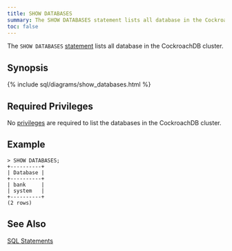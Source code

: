 ```yaml
---
title: SHOW DATABASES
summary: The SHOW DATABASES statement lists all database in the CockroachDB cluster.
toc: false
---
```


The `SHOW DATABASES` [statement](sql-statements.html) lists all database in the CockroachDB cluster.

<div id="toc"></div>

## Synopsis

{% include sql/diagrams/show_databases.html %}

## Required Privileges

No [privileges](privileges.html) are required to list the databases in the CockroachDB cluster.

## Example

~~~
> SHOW DATABASES;
+----------+
| Database |
+----------+
| bank     |
| system   |
+----------+
(2 rows)
~~~

## See Also

[SQL Statements](sql-statements.html)
